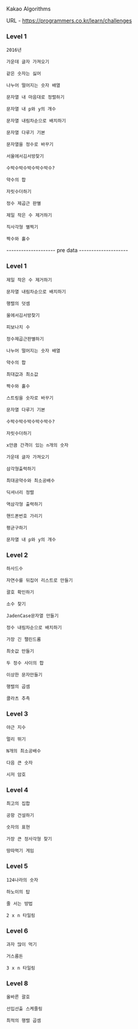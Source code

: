 Kakao Algorithms

URL - https://programmers.co.kr/learn/challenges

### Level 1
    
    2016년

    가운데 글자 가져오기

    같은 숫자는 싫어

    나누어 떨어지는 숫자 배열

    문자열 내 마음대로 정렬하기

    문자열 내 p와 y의 개수

    문자열 내림차순으로 배치하기

    문자열 다루기 기본

    문자열을 정수로 바꾸기

    서울에서김서방찾기

    수박수박수박수박수박수?

    약수의 합

    자릿수더하기

    정수 제곱근 판별

    제일 작은 수 제거하기

    직사각형 별찍기
    
    짝수와 홀수

-------------------- pre data --------------------
### Level 1

    제일 작은 수 제거하기

    문자열 내림차순으로 배치하기

    행렬의 덧셈

    울에서김서방찾기

    피보나치 수

    정수제곱근판별하기

    나누어 떨어지는 숫자 배열
    
    약수의 합

    최대값과 최소값

    짝수와 홀수

    스트링을 숫자로 바꾸기

    문자열 다루기 기본

    수박수박수박수박수박수?

    자릿수더하기

    x만큼 간격이 있는 n개의 숫자

    가운데 글자 가져오기

    삼각형출력하기

    최대공약수와 최소공배수

    딕셔너리 정렬

    역삼각형 출력하기

    핸드폰번호 가리기

    평균구하기

    문자열 내 p와 y의 개수

### Level 2

    하사드수

    자연수를 뒤집어 리스트로 만들기

    괄호 확인하기

    소수 찾기

    JadenCase문자열 만들기

    정수 내림차순으로 배치하기

    가장 긴 팰린드롬

    최솟값 만들기

    두 정수 사이의 합

    이상한 문자만들기

    행렬의 곱셈

    콜라츠 추측

### Level 3

    야근 지수

    멀리 뛰기

    N개의 최소공배수

    다음 큰 숫자

    시저 암호

### Level 4
    
    최고의 집합

    공항 건설하기

    숫자의 표현

    가장 큰 정사각형 찾기

    땅따먹기 게임

### Level 5

    124나라의 숫자

    하노이의 탑

    줄 서는 방법

    2 x n 타일링

### Level 6

    과자 많이 먹기

    거스름돈

    3 x n 타일링

### Level 8

    올바른 괄호

    선입선출 스케줄링

    최적의 행렬 곱셈